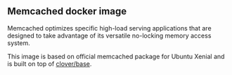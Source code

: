 ## Memcached docker image
Memcached optimizes specific high-load serving applications that are designed to take advantage of its versatile no-locking memory access system.

This image is based on official memcached package for Ubuntu Xenial and is built on top of [clover/base](https://hub.docker.com/r/clover/base/).
